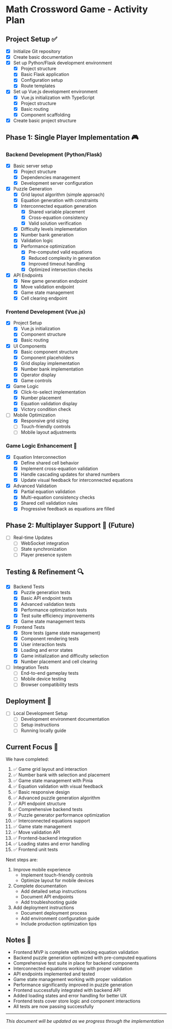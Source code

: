 # Math Crossword Game - Activity Plan

## Project Setup ✅
- [x] Initialize Git repository
- [x] Create basic documentation
- [x] Set up Python/Flask development environment
  - [x] Project structure
  - [x] Basic Flask application
  - [x] Configuration setup
  - [x] Route templates
- [x] Set up Vue.js development environment
  - [x] Vue.js initialization with TypeScript
  - [x] Project structure
  - [x] Basic routing
  - [x] Component scaffolding
- [x] Create basic project structure

## Phase 1: Single Player Implementation 🎮

### Backend Development (Python/Flask)
- [x] Basic server setup
  - [x] Project structure
  - [x] Dependencies management
  - [x] Development server configuration

- [x] Puzzle Generation
  - [x] Grid layout algorithm (simple approach)
  - [x] Equation generation with constraints
  - [x] Interconnected equation generation
    - [x] Shared variable placement
    - [x] Cross-equation consistency
    - [x] Valid solution verification
  - [x] Difficulty levels implementation
  - [x] Number bank generation
  - [x] Validation logic
  - [x] Performance optimization
    - [x] Pre-computed valid equations
    - [x] Reduced complexity in generation
    - [x] Improved timeout handling
    - [x] Optimized intersection checks

- [x] API Endpoints
  - [x] New game generation endpoint
  - [x] Move validation endpoint
  - [x] Game state management
  - [x] Cell clearing endpoint

### Frontend Development (Vue.js)
- [x] Project Setup
  - [x] Vue.js initialization
  - [x] Component structure
  - [x] Basic routing

- [x] UI Components
  - [x] Basic component structure
  - [x] Component placeholders
  - [x] Grid display implementation
  - [x] Number bank implementation
  - [x] Operator display
  - [x] Game controls

- [x] Game Logic
  - [x] Click-to-select implementation
  - [x] Number placement
  - [x] Equation validation display
  - [x] Victory condition check

- [ ] Mobile Optimization
  - [x] Responsive grid sizing
  - [ ] Touch-friendly controls
  - [ ] Mobile layout adjustments

### Game Logic Enhancement 🔄
- [x] Equation Interconnection
  - [x] Define shared cell behavior
  - [x] Implement cross-equation validation
  - [x] Handle cascading updates for shared numbers
  - [x] Update visual feedback for interconnected equations

- [x] Advanced Validation
  - [x] Partial equation validation
  - [x] Multi-equation consistency checks
  - [x] Shared cell validation rules
  - [x] Progressive feedback as equations are filled

## Phase 2: Multiplayer Support 🤝 (Future)
- [ ] Real-time Updates
  - [ ] WebSocket integration
  - [ ] State synchronization
  - [ ] Player presence system

## Testing & Refinement 🔍
- [x] Backend Tests
  - [x] Puzzle generation tests
  - [x] Basic API endpoint tests
  - [x] Advanced validation tests
  - [x] Performance optimization tests
  - [x] Test suite efficiency improvements
  - [x] Game state management tests

- [x] Frontend Tests
  - [x] Store tests (game state management)
  - [x] Component rendering tests
  - [x] User interaction tests
  - [x] Loading and error states
  - [x] Game initialization and difficulty selection
  - [x] Number placement and cell clearing

- [ ] Integration Tests
  - [ ] End-to-end gameplay tests
  - [ ] Mobile device testing
  - [ ] Browser compatibility tests

## Deployment 🚀
- [ ] Local Development Setup
  - [ ] Development environment documentation
  - [ ] Setup instructions
  - [ ] Running locally guide

## Current Focus 🎯
We have completed:
1. ✅ Game grid layout and interaction
2. ✅ Number bank with selection and placement
3. ✅ Game state management with Pinia
4. ✅ Equation validation with visual feedback
5. ✅ Basic responsive design
6. ✅ Advanced puzzle generation algorithm
7. ✅ API endpoint structure
8. ✅ Comprehensive backend tests
9. ✅ Puzzle generator performance optimization
10. ✅ Interconnected equations support
11. ✅ Game state management
12. ✅ Move validation API
13. ✅ Frontend-backend integration
14. ✅ Loading states and error handling
15. ✅ Frontend unit tests

Next steps are:
1. Improve mobile experience
   - Implement touch-friendly controls
   - Optimize layout for mobile devices
2. Complete documentation
   - Add detailed setup instructions
   - Document API endpoints
   - Add troubleshooting guide
3. Add deployment instructions
   - Document deployment process
   - Add environment configuration guide
   - Include production optimization tips

## Notes 📝
- Frontend MVP is complete with working equation validation
- Backend puzzle generation optimized with pre-computed equations
- Comprehensive test suite in place for backend components
- Interconnected equations working with proper validation
- API endpoints implemented and tested
- Game state management working with proper validation
- Performance significantly improved in puzzle generation
- Frontend successfully integrated with backend API
- Added loading states and error handling for better UX
- Frontend tests cover store logic and component interactions
- All tests are now passing successfully

---
*This document will be updated as we progress through the implementation* 